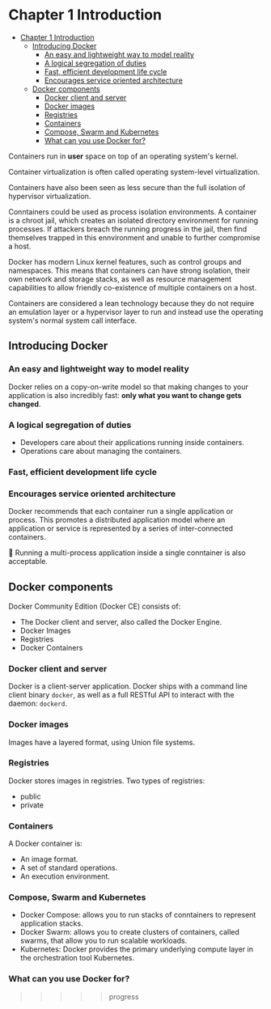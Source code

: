 # Chapter 1 Introduction

- [Chapter 1 Introduction](#chapter-1-introduction)
  - [Introducing Docker](#introducing-docker)
    - [An easy and lightweight way to model reality](#an-easy-and-lightweight-way-to-model-reality)
    - [A logical segregation of duties](#a-logical-segregation-of-duties)
    - [Fast, efficient development life cycle](#fast-efficient-development-life-cycle)
    - [Encourages service oriented architecture](#encourages-service-oriented-architecture)
  - [Docker components](#docker-components)
    - [Docker client and server](#docker-client-and-server)
    - [Docker images](#docker-images)
    - [Registries](#registries)
    - [Containers](#containers)
    - [Compose, Swarm and Kubernetes](#compose-swarm-and-kubernetes)
    - [What can you use Docker for?](#what-can-you-use-docker-for)

Containers run in **user** space on top of an operating system's kernel.

Container virtualization is often called operating system-level virtualization.

Containers have also been seen as less secure than the full isolation of
hypervisor virtualization.

Conntainers could be used as process isolation environments. A container is a
chroot jail, which creates an isolated directory environment for running
processes. If attackers breach the running progress in the jail, then find
themselves trapped in this ennvironment and unable to further compromise a host.

Docker has modern Linux kernel features, such as control groups and namespaces.
This means that containers can have strong isolation, their own network and
storage stacks, as well as resource management capabilities to allow friendly
co-existence of multiple containers on a host.

Containers are considered a lean technology because they do not require an
emulation layer or a hypervisor layer to run and instead use the operating
system's normal system call interface.

## Introducing Docker

### An easy and lightweight way to model reality

Docker relies on a copy-on-write model so that making changes to your
application is also incredibly fast: **only what you want to change gets
changed**.

### A logical segregation of duties

- Developers care about their applications running inside containers.
- Operations care about managing the containers.

### Fast, efficient development life cycle

### Encourages service oriented architecture

Docker recommends that each container run a single application or process. This
promotes a distributed application model where an application or service is
represented by a series of inter-connected containers.

📢 Running a multi-process application inside a single conntainer is also
acceptable.

## Docker components

Docker Community Edition (Docker CE) consists of:

- The Docker client and server, also called the Docker Engine.
- Docker Images
- Registries
- Docker Containers

### Docker client and server

Docker is a client-server application. Docker ships with a command line client
binary `docker`, as well as a full RESTful API to interact with the daemon:
`dockerd`.

### Docker images

Images have a layered format, using Union file systems.

### Registries

Docker stores images in registries. Two types of registries:

- public
- private

### Containers

A Docker container is:

- An image format.
- A set of standard operations.
- An execution environment.

### Compose, Swarm and Kubernetes

- Docker Compose: allows you to run stacks of conntainers to represent
  application stacks.
- Docker Swarm: allows you to create clusters of containers, called swarms,
  that allow you to run scalable workloads.
- Kubernetes: Docker provides the primary underlying compute layer in the
  orchestration tool Kubernetes.

### What can you use Docker for?

>>>>> progress
